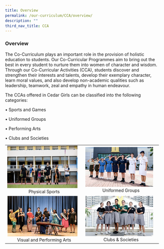 ```yaml
---
title: Overview
permalink: /our-curriculum/CCA/overview/
description: ""
third_nav_title: CCA
---
```

### Overview

The Co-Curriculum plays an important role in the provision of holistic education to students. Our Co-Curricular Programmes aim to bring out the best in every student to nurture them into women of character and wisdom. Through our Co-Curricular Activities (CCA), students discover and strengthen their interests and talents, develop their exemplary character, learn moral values, and also develop non-academic qualities such as leadership, teamwork, zeal and empathy in human endeavour.

  

The CCAs offered in Cedar Girls can be classified into the following categories:

• Sports and Games

• Uniformed Groups

• Performing Arts

• Clubs and Societies

|  |  |
|---|---|
| <a href="https://moe-cedargirlssec-staging.netlify.app/our-curriculum/cca/sports/"><img style="width:95%" src="/images/cca99.png"></a> <center>Physical Sports</center> | <a href="https://moe-cedargirlssec-staging.netlify.app/our-curriculum/cca/uniformed-groups/"><img style="width:95%"  src="/images/cca98.png"></a><center>Uniformed Groups</center> |
| <a href="https://moe-cedargirlssec-staging.netlify.app/our-curriculum/cca/performing-arts/"><img style="width:95%" src="/images/cca97.png"></a><center>Visual and Performing Arts</center> | <a href="https://moe-cedargirlssec-staging.netlify.app/our-curriculum/cca/clubs-and-societies/"><img style="width:95%"  src="/images/cca96.png"></a><center>Clubs & Societies</center> |